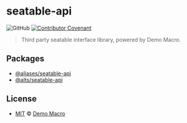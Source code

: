 # seatable-api

![GitHub](https://img.shields.io/github/license/alts-aliases/seatable-api)
[![Contributor Covenant](https://img.shields.io/badge/Contributor%20Covenant-2.1-4baaaa.svg)](https://www.contributor-covenant.org/version/2/1/code_of_conduct/)

> Third party seatable interface library, powered by Demo Macro.

## Packages

- [@aliases/seatable-api](./packages/aliases/README.md)
- [@alts/seatable-api](./packages/alts/README.md)

## License

- [MIT](LICENSE) &copy; [Demo Macro](https://imst.xyz/)
